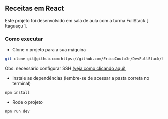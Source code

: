 ## Receitas em React

Este projeto foi desenvolvido em sala de aula com a turma FullStack [ Itaguaçu ].

### Como executar

- Clone o projeto para a sua máquina

```bash
git clone git@github.com:https://github.com/EricoCoutoJr/DevFullStack/tree/main/[M1S04]-EX1 .
```

Obs: necessário configurar SSH [(veja como clicando aqui)](https://www.youtube.com/watch?v=n-H1eFSsugo)

- Instale as dependências (lembre-se de acessar a pasta correta no terminal)

```bash
npm install
```

- Rode o projeto

```bash
npm run dev
```
